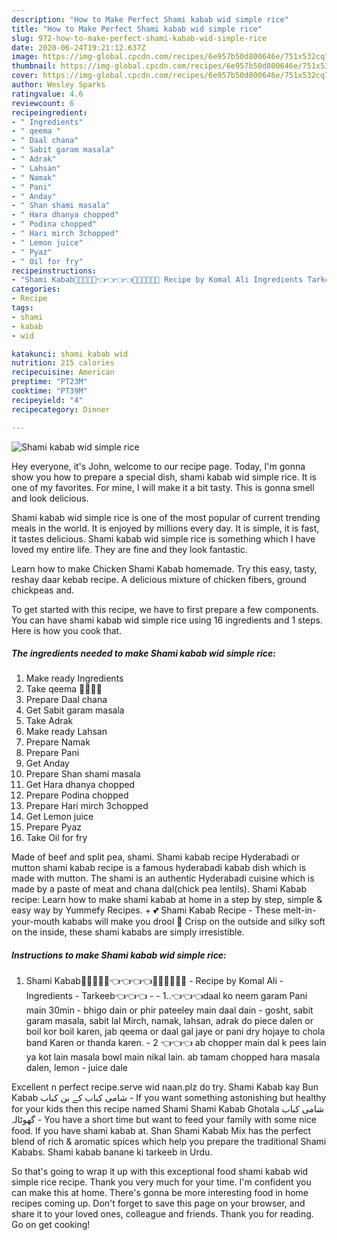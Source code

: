 ```yaml
---
description: "How to Make Perfect Shami kabab wid simple rice"
title: "How to Make Perfect Shami kabab wid simple rice"
slug: 972-how-to-make-perfect-shami-kabab-wid-simple-rice
date: 2020-06-24T19:21:12.637Z
image: https://img-global.cpcdn.com/recipes/6e957b50d800646e/751x532cq70/shami-kabab-wid-simple-rice-recipe-main-photo.jpg
thumbnail: https://img-global.cpcdn.com/recipes/6e957b50d800646e/751x532cq70/shami-kabab-wid-simple-rice-recipe-main-photo.jpg
cover: https://img-global.cpcdn.com/recipes/6e957b50d800646e/751x532cq70/shami-kabab-wid-simple-rice-recipe-main-photo.jpg
author: Wesley Sparks
ratingvalue: 4.6
reviewcount: 6
recipeingredient:
- " Ingredients"
- " qeema "
- " Daal chana"
- " Sabit garam masala"
- " Adrak"
- " Lahsan"
- " Namak"
- " Pani"
- " Anday"
- " Shan shami masala"
- " Hara dhanya chopped"
- " Podina chopped"
- " Hari mirch 3chopped"
- " Lemon juice"
- " Pyaz"
- " Oil for fry"
recipeinstructions:
- "Shami Kabab🍪🍪🍪🍪🍪👈👈👈👈🌸🌼🌹🌿🍀💐 Recipe by Komal Ali Ingredients Tarkeeb👈👈👈  1..👈👈👈daal ko neem garam Pani main 30min  bhigo dain or phir pateeley main daal dain  gosht, sabit garam masala, sabit lal Mirch, namak, lahsan, adrak do piece dalen or boil kor boil karen, jab qeema or daal gal jaye or pani dry hojaye to chola band Karen or thanda karen. 2 👈👈👈 ab chopper main dal k pees lain ya kot lain masala bowl main nikal lain. ab tamam chopped hara masala dalen, lemon  juice dale"
categories:
- Recipe
tags:
- shami
- kabab
- wid

katakunci: shami kabab wid 
nutrition: 215 calories
recipecuisine: American
preptime: "PT23M"
cooktime: "PT39M"
recipeyield: "4"
recipecategory: Dinner

---
```



![Shami kabab wid simple rice](https://img-global.cpcdn.com/recipes/6e957b50d800646e/751x532cq70/shami-kabab-wid-simple-rice-recipe-main-photo.jpg)

Hey everyone, it's John, welcome to our recipe page. Today, I'm gonna show you how to prepare a special dish, shami kabab wid simple rice. It is one of my favorites. For mine, I will make it a bit tasty. This is gonna smell and look delicious.

Shami kabab wid simple rice is one of the most popular of current trending meals in the world. It is enjoyed by millions every day. It is simple, it is fast, it tastes delicious. Shami kabab wid simple rice is something which I have loved my entire life. They are fine and they look fantastic.

Learn how to make Chicken Shami Kabab homemade. Try this easy, tasty, reshay daar kebab recipe. A delicious mixture of chicken fibers, ground chickpeas and.


To get started with this recipe, we have to first prepare a few components. You can have shami kabab wid simple rice using 16 ingredients and 1 steps. Here is how you cook that.

<!--inarticleads1-->

##### The ingredients needed to make Shami kabab wid simple rice:

1. Make ready  Ingredients
1. Take  qeema 🍪🍪🍪🍪
1. Prepare  Daal chana
1. Get  Sabit garam masala
1. Take  Adrak
1. Make ready  Lahsan
1. Prepare  Namak
1. Prepare  Pani
1. Get  Anday
1. Prepare  Shan shami masala
1. Get  Hara dhanya chopped
1. Prepare  Podina chopped
1. Prepare  Hari mirch 3chopped
1. Get  Lemon juice
1. Prepare  Pyaz
1. Take  Oil for fry


Made of beef and split pea, shami. Shami kabab recipe Hyderabadi or mutton shami kabab recipe is a famous hyderabadi kabab dish which is made with mutton. The shami is an authentic Hyderabadi cuisine which is made by a paste of meat and chana dal(chick pea lentils). Shami Kabab recipe: Learn how to make shami kabab at home in a step by step, simple &amp; easy way by Yummefy Recipes. + 💕 Shami Kabab Recipe - These melt-in-your-mouth kababs will make you drool 🤩 Crisp on the outside and silky soft on the inside, these shami kababs are simply irresistible. 

<!--inarticleads2-->

##### Instructions to make Shami kabab wid simple rice:

1. Shami Kabab🍪🍪🍪🍪🍪👈👈👈👈🌸🌼🌹🌿🍀💐 - Recipe by Komal Ali - Ingredients - Tarkeeb👈👈👈 -  - 1..👈👈👈daal ko neem garam Pani main 30min -  bhigo dain or phir pateeley main daal dain -  gosht, sabit garam masala, sabit lal Mirch, namak, lahsan, adrak do piece dalen or boil kor boil karen, jab qeema or daal gal jaye or pani dry hojaye to chola band Karen or thanda karen. - 2 👈👈👈 ab chopper main dal k pees lain ya kot lain masala bowl main nikal lain. ab tamam chopped hara masala dalen, lemon -  juice dale


Excellent n perfect recipe.serve wid naan.plz do try. Shami Kabab kay Bun Kabab شامی کباب کے بن کباب - If you want something astonishing but healthy for your kids then this recipe named Shami Shami Kabab Ghotala شامی کباب گھوٹالہ - You have a short time but want to feed your family with some nice food. If you have shami kabab at. Shan Shami Kabab Mix has the perfect blend of rich &amp; aromatic spices which help you prepare the traditional Shami Kababs. Shami kabab banane ki tarkeeb in Urdu. 

So that's going to wrap it up with this exceptional food shami kabab wid simple rice recipe. Thank you very much for your time. I'm confident you can make this at home. There's gonna be more interesting food in home recipes coming up. Don't forget to save this page on your browser, and share it to your loved ones, colleague and friends. Thank you for reading. Go on get cooking!
